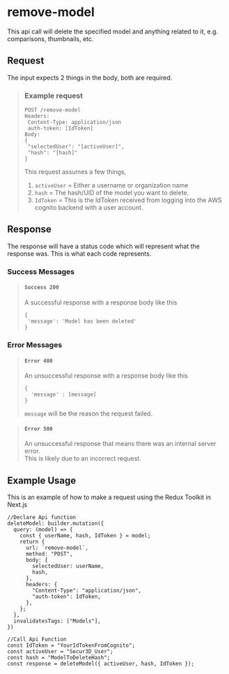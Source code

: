 # remove-model

This api call will delete the specified model and anything related to it, e.g. comparisons, thumbnails, etc.

## Request

The input expects 2 things in the body, both are required.  

> ### Example request
>
>     POST /remove-model
>     Headers:
>      Content-Type: application/json
>      auth-token: [IdToken]
>     Body:
>     {
>      "selectedUser": "[activeUser]",
>      "hash": "[hash]"
>     }
> 
> This request assumes a few things,
> 1. ``activeUser`` = Either a username or organization name
> 2. ``hash`` = The hash/UID of the model you want to delete.
> 3. ``IdToken`` = This is the IdToken received from logging into the AWS    cognito backend with a user account.

## Response

The response will have a status code which will represent what the response was. This is what each code represents.

### Success Messages

> #### ``Success 200``
> A successful response with a response body like this
>
>     {
>      'message': 'Model has been deleted'
>     }

### Error Messages

> #### ``Error 400``
> An unsuccessful response with a response body like this
>
>     {
>       'message' : [message]
>     }
> ``message`` will be the reason the request failed.

> #### ``Error 500``
> An unsuccessful response that means there was an internal server error.  
> This is likely due to an incorrect request.

## Example Usage

This is an example of how to make a request using the Redux Toolkit in Next.js

    //Declare Api function
    deleteModel: builder.mutation({
      query: (model) => {
        const { userName, hash, IdToken } = model;
        return {
          url: `remove-model`,
          method: "POST",
          body: {
            selectedUser: userName,
            hash,
          },
          headers: {
            "Content-Type": "application/json",
            "auth-token": IdToken,
          },
        };
      },
      invalidatesTags: ["Models"],
    })

    //Call Api Function
    const IdToken = "YourIdTokenFromCognito";
    const activeUser = "Secur3D_User";
    const hash = "ModelToDeleteHash";
    const response = deleteModel({ activeUser, hash, IdToken });